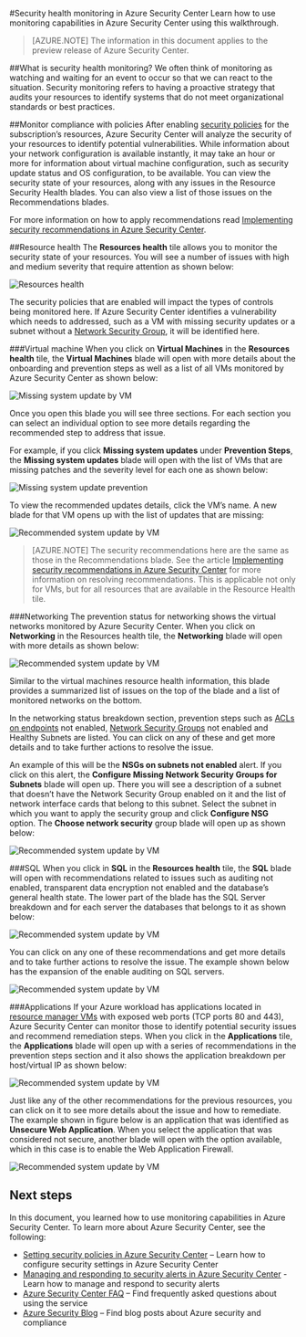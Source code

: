 <properties
   pageTitle="Security health monitoring in Azure Security Center | Microsoft Azure"
   description="This document helps you to get started with monitoring capabilities in Azure Security Center."
   services="security-center"
   documentationCenter="na"
   authors="YuriDio"
   manager="swadhwa"
   editor=""/>

<tags
   ms.service="security-center"
   ms.devlang="na"
   ms.topic="article"
   ms.tgt_pltfrm="na"
   ms.workload="na"
   ms.date="12/01/2015"
   ms.author="yurid"/>

#Security health monitoring in Azure Security Center
Learn how to use monitoring capabilities in Azure Security Center using this walkthrough.

> [AZURE.NOTE] The information in this document applies to the preview release of Azure Security Center.

##What is security health monitoring?
We often think of monitoring as watching and waiting for an event to occur so that we can react to the situation. Security monitoring refers to having a proactive strategy that audits your resources to identify systems that do not meet organizational standards or best practices. 

##Monitor compliance with policies
After enabling [security policies](security-center-policies.md) for the subscription’s resources, Azure Security Center will analyze the security of your resources to identify potential vulnerabilities.  While information about your network configuration is available instantly, it may take an hour or more for information about virtual machine configuration, such as security update status and OS configuration, to be available. You can view the security state of your resources, along with any issues in the Resource Security Health blades. You can also view a list of those issues on the Recommendations blades.

For more information on how to apply recommendations read [Implementing security recommendations in Azure Security Center](security-center-recommendations.md).

##Resource health
The **Resources health** tile allows you to monitor the security state of your resources. You will see a number of issues with high and medium severity that require attention as shown below:

![Resources health](./media/security-center-monitoring/security-center-monitoring-fig1.png)

The security policies that are enabled will impact the types of controls being monitored here. If Azure Security Center identifies a vulnerability which needs to addressed, such as a VM with missing security updates or a subnet without a [Network Security Group](virtual-networks-nsg.md), it will be identified here. 

###Virtual machine
When you click on **Virtual Machines** in the **Resources health** tile, the **Virtual Machines** blade will open with more details about the onboarding and prevention steps as well as a list of all VMs monitored by Azure Security Center as shown below:

![Missing system update by VM](./media/security-center-monitoring/security-center-monitoring-fig2.png)

Once you open this blade you will see three sections. For each section you can select an individual option to see more details regarding the recommended step to address that issue. 

For example, if you click **Missing system updates** under **Prevention Steps**, the **Missing system updates** blade will open with the list of VMs that are missing patches and the severity level for each one as shown below: 

![Missing system update prevention](./media/security-center-monitoring/security-center-monitoring-fig3.png)

To view the recommended updates details, click the VM’s name. A new blade for that VM opens up with the list of updates that are missing:

![Recommended system update by VM](./media/security-center-monitoring/security-center-monitoring-fig4.png)

> [AZURE.NOTE] The security recommendations here are the same as those in the Recommendations blade. See the article [Implementing security recommendations in Azure Security Center](security-center-recommendations.md) for more information on resolving recommendations. This is applicable not only for VMs, but for all resources that are available in the Resource Health tile.

###Networking
The prevention status for networking shows the virtual networks monitored by Azure Security Center. When you click on **Networking** in the Resources health tile, the **Networking** blade will open with more details as shown below:

![Recommended system update by VM](./media/security-center-monitoring/security-center-monitoring-fig5.png)

Similar to the virtual machines resource health information, this blade provides a summarized list of issues on the top of the blade and a list of monitored networks on the bottom.

In the networking status breakdown section, prevention steps such as [ACLs on endpoints](virtual-machines-set-up-endpoints.md) not enabled, [Network Security Groups](virtual-networks-nsg.md) not enabled and Healthy Subnets are listed. You can click on any of these and get more details and to take further actions to resolve the issue. 

An example of this will be the **NSGs on subnets not enabled** alert. If you click on this alert, the **Configure Missing Network Security Groups for Subnets** blade will open up. There you will see a description of a subnet that doesn’t have the Network Security Group enabled on it and the list of network interface cards that belong to this subnet. Select the subnet in which you want to apply the security group and click **Configure NSG** option. The **Choose network security** group blade will open up as shown below:

![Recommended system update by VM](./media/security-center-monitoring/security-center-monitoring-fig6.png)

###SQL
When you click in **SQL** in the **Resources health** tile, the **SQL** blade will open with recommendations related to issues such as auditing not enabled, transparent data encryption not enabled and the database’s general health state. The lower part of the blade has the SQL Server breakdown and for each server the databases that belongs to it as shown below:

![Recommended system update by VM](./media/security-center-monitoring/security-center-monitoring-fig7.png)

You can click on any one of these recommendations and get more details and to take further actions to resolve the issue. The example shown below has the expansion of the enable auditing on SQL servers.

![Recommended system update by VM](./media/security-center-monitoring/security-center-monitoring-fig8.png)

###Applications
If your Azure workload has applications located in [resource manager VMs](resource-manager-deployment-model.md) with exposed web ports (TCP ports 80 and 443), Azure Security Center can monitor those to identify potential security issues and recommend remediation steps. When you click in the **Applications** tile, the **Applications** blade will open up with a series of recommendations in the prevention steps section and it also shows the application breakdown per host/virtual IP as shown below:

![Recommended system update by VM](./media/security-center-monitoring/security-center-monitoring-fig9.png)

Just like any of the other recommendations for the previous resources, you can click on it to see more details about the issue and how to remediate. The example shown in figure below is an application that was identified as **Unsecure Web Application**. When you select the application that was considered not secure, another blade will open with the option available, which in this case is to enable the Web Application Firewall.

![Recommended system update by VM](./media/security-center-monitoring/security-center-monitoring-fig10.png)

## Next steps
In this document, you learned how to use monitoring capabilities in Azure Security Center. To learn more about Azure Security Center, see the following:

- [Setting security policies in Azure Security Center](security-center-policies.md)
– Learn how to configure security settings in Azure Security Center
- [Managing and responding to security alerts in Azure Security Center](security-center-managing-and-responding-alerts.md) - Learn how to manage and respond to security alerts
- [Azure Security Center FAQ](security-center-faq.md) – Find frequently asked questions about using the service
- [Azure Security Blog](http://blogs.msdn.com/b/azuresecurity/) – Find blog posts about Azure security and compliance
